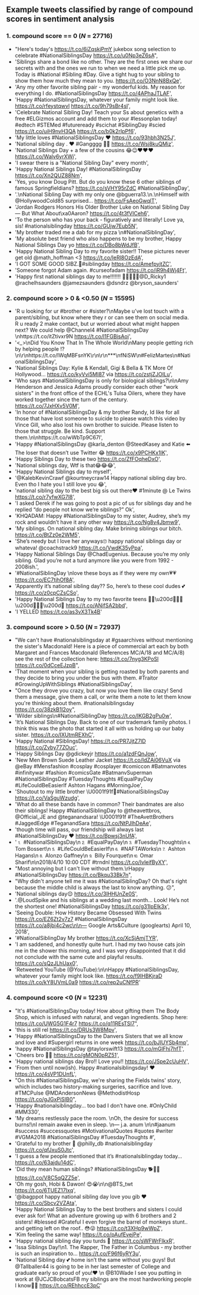 ## Example tweets classified by range of compound scores in sentiment analysis

### 1. compound score == 0 (*N* = 27716)
* "Here's today's https://t.co/6iZqskjPmY jukebox song selection to celebrate #NationalSiblingsDay https://t.co/u0Np3eZ6sA",
* 'Siblings share a bond like no other. They are the first ones we share our secrets with and the ones we run to when we need a little pick me up. Today is #National #Sibling #Day. Give a tight hug to your sibling to show them how much they mean to you. https://t.co/O3NnN8BxQe',
* 'Any my other favorite sibling pair - my wonderful kids.  My reason for everything I do.  #NationalSiblingsDay https://t.co/4APhaJTLAF',
* 'Happy #NationalSiblingsDay, whatever your family might look like. https://t.co/rfeystqwvl https://t.co/9h79sBr4sI',
* 'Celebrate National Sibling Day! Teach your Ss about genetics with a free #ELGizmos account and add them to your #lessonplan today! #edtech #STEMed #futureready #scichat #SiblingDay #scied https://t.co/uiH9nvH3QA https://t.co/b0k2rIpPf6',
* 'My little loves #NationalSiblingsDay ❤️ https://t.co/93hbh3N25J',
* 'National sibling day . ❤️ #Gangggg 🤞🏾 https://t.co/Wsj8kuQMiz',
* 'National Siblings Day + a few of the cousins 😂😉❤❤❤ https://t.co/Walv6yrXWi',
* 'I swear there is a "National Sibling Day" every month',
* 'Happy National Siblings Day! #NationalSiblingsDay https://t.co/Xn2QUZ88Nm',
* 'Yes, you know Doug Pitt. But do you know these 6 other siblings of famous Springfieldians? https://t.co/sVHY95rZdC #NationalSiblingDay',
* '.\nNational Sibling Day with my only one @bguerra13.\n.\nHimself with @HollywoodCold85 surprised… https://t.co/FsAeoGwqlT',
* 'Jordan Rodgers Honors His Older Brother Luke on National Sibling Day — But What About\xa0Aaron? https://t.co/4t3fVICeh6',
* 'To the person who has your back - figuratively and literally! Love ya, sis! #nationalsiblingday https://t.co/GUjw7Eub5N',
* 'My brother traded me a dab for my pizza \n#NationalSiblingDay',
* 'My absolute best friend who also happens to be my brother, Happy National Siblings Day yo https://t.co/DBo8bWdJfB',
* 'Happy National Sibling Day to my favorite sister!!  These pictures never get old @math_hoffman &lt;3 https://t.co/IeRl8OzEdA',
* 'I GOT SOME GOOD SIBZ.🖤#siblingday https://t.co/AmefpyjtZC',
* 'Someone forgot Adam again. #curseofadam https://t.co/iR9h4Wj4Ft',
* 'Happy first national siblings day to me!!!!!!! 🙌🏼💖👫👭@D_Ricky1 @rachelhsaunders @jamezsaunders @dsndrz @bryson_saunders'

### 2. compound score > 0 & <0.50 (*N* = 15595)
* 'R u looking for ur #brother or #sister?\nMaybe u’ve lost touch with a parent/sibling, but know where they r or can see them on social media. R u ready 2 make contact, but ur worried about what might happen next? We could help @Channel4 #NationalSiblingsDay \nhttps://t.co/itZtivxr9N https://t.co/l1FGBisAoi',
* '&lt;*_*&gt;\nDid You Know That In The Whole World\nMany people getting rich by helping people !?\n\r\nhttps://t.co/IWqMBFsnYK\r\n\r\n***\nfNiSW\n#FelizMartes\n#NationalSiblingsDay',
* 'National Siblings Day: Kylie &amp; Kendall, Gigi &amp; Bella &amp; TK More Of Hollywood… https://t.co/kyVvi5MI87 via https://t.co/zstjZJOILu',
* 'Who says #NationalSiblingsDay is only for biological siblings?\n\nAmy Henderson and Jessica Adams proudly consider each other "work sisters" in the front office of the ECHL\'s Tulsa Oilers, where they have worked together since the turn of the century. https://t.co/7JxHXv5V0M',
* 'In honor of #NationalSiblingsDay &amp; my brother Randy, Id like for all those that have lost someone to suicide to please watch this video by Vince Gill, who also lost his own brother to suicide. Please listen to those that struggle. Be kind. Support them.\n\nhttps://t.co/wWbTp9C67l',
* 'Happy #NationalSiblingsDay @karla_denton @SteedKasey and Katie ⬅️ The loser that doesn’t use Twitter 😂 https://t.co/x9PCHKx1lK',
* 'Happy Siblings Day to these two https://t.co/ZfFOqheDxO',
* 'National siblings day, Wtf is that😂😂😂',
* 'Happy National Siblings day to myself',
* '@KalebKevinCrawf @kourtneycraw14 Happy national sibling day bro. Even tho I hate you I still love you 😂',
* 'national sibling day to the best big sis out there❤️ #1minute @ Le Twins https://t.co/r7yfwXG7l8',
* 'I asked Derek if he was going to post a pic of us for siblings day and he replied “do people not know we’re siblings?” Ok',
* 'KHQADAM: Happy #NationalSiblingsDay to my sister, Audrey, she’s my rock and wouldn’t have it any other way https://t.co/Ng8v4Jbmw9',
* 'My siblings. On national sibling day. Make brining siblings our bitch. https://t.co/BtZz0e2WM5',
* 'She’s needy but I love her anyways🙄 happy national siblings day or whateva! @coachstrack9 https://t.co/VwdK35yPpa',
* 'Happy National Siblings Day @ChadEugenius. Because you’re my only sibling. Glad you’re not a turd anymore like you were from 1992 - 2008ish.',
* '#NationalSiblingDay \nlove these boys as if they were my own💗💗 https://t.co/EC7tjhOf8A',
* 'Apparently it’s national sibling day?? So, here’s to these cool dudes 💕 https://t.co/z0cpCZsCSo',
* 'Happy National Siblings Day to my two favorite teens 👨🏾\u200d💼👩🏽\u200d💼👨🏽\u200d💼 https://t.co/ANifSA2bbd',
* 'I YELLED https://t.co/as3vX3Tk4B'

### 3. compound score > 0.50 (*N* = 72937)
* "We can't have #nationalsiblingsday at #gsaarchives without mentioning the sister's Macdonald! Here is a piece of commercial art each by both Margaret and Frances Macdonald (References MC/A/18 and MC/A/8) see the rest of the collection here: https://t.co/7nyg3KPoSl https://t.co/0dCceEJzpB",
* 'That moment when your sibling is getting roasted by both parents and they decide to bring you under the bus with them. #Traitor #GrowingUpWithSiblings #NationalSiblingsDay',
* "Once they drove you crazy, but now you love them like crazy! Send them a message, give them a call, or write them a note to let them know you're thinking about them. #nationalsiblingsday https://t.co/38zkB1l2oy",
* 'Wilder siblings\n#NationalSiblingDay https://t.co/IKGB2gPu0w',
* 'It’s National Siblings Day. Back to one of our trademark family photos. I think this was the photo that started it all with us holding up our baby sister. https://t.co/IXUtmREXhC',
* 'Happy National #SiblingsDay! https://t.co/PR7JjtZ7lD https://t.co/Zvby77ZOuc',
* 'Happy Siblings Day @gdickeyjr https://t.co/a1zdFQnJow',
* 'New Men Brown Suede Leather Jacket https://t.co/IdZAi06VuX via @eBay #Mensfashion  #cosplay #cosplayer #comiccon  #Batmanvotes #infinitywar #fashion #comicsGate #BatmanvSuperman #NationalSiblingsDay #TuesdayThoughts #EqualPayDay #LifeCouldBeEasierIf Ashton Hagans #MorningJoe',
* 'Shoutout to my little brother \U0001f91f🏻#NationalSiblingsDay https://t.co/VaSguWzudg',
* 'What do all these bands have in common? Their bandmates are also their siblings! Happy #NationalSiblingDay to @theavettbros, @Official_JE and @teganandsara! \U0001f91f #TheAvettBrothers #JaggedEdge #TeganandSara https://t.co/NtPJlhDeAe',
* 'though time will pass, our friendship will always last #NationalSiblingsDay ❤️ https://t.co/Bpwsj3nUfA',
* '⒈ #NationalSiblingsDay\n⒉ #EqualPayDay\n⒊ #TuesdayThoughts\n⒋ Tom Bossert\n⒌ #LifeCouldBeEasierIf\n⒍ #NAFTAWorks\n⒎ Ashton Hagans\n⒏ Alonzo Gaffney\n⒐ Billy Fourquet\n⒑ Omar Sharif\n\n2018/4/10 10:00 CDT #trndnl https://t.co/IvleifByXY',
* "Most annoying but I can't live without them.\rHappy #NationalSiblingsDay https://t.co/Bkqu33Bk7n",
* "Why didn't anyone tell me it was #NationalSiblingDay?  Oh that's right because the middle child is always the last to know anything.  😕",
* 'National siblings day😌 https://t.co/3lHHUnZe0S',
* '.@LoudSpike and his siblings at a wedding last month... Look! He’s not the shortest one! #NationalSiblingsDay https://t.co/g31IpElk3x',
* 'Seeing Double: How History Became Obsessed With Twins https://t.co/EZ6Zt2v7z7 #NationalSiblingsDay https://t.co/a8jbi4c2wc\n\n— Google Arts&amp;Culture (googlearts) April 10, 2018',
* '#NationalSiblingDay My brother https://t.co/XcSjAmjTYR',
* 'I am saddened, and honestly quite hurt. I had my two house cats join me in the shower this morning, and I was very disappointed that it did not conclude with the same cute and playful results. https://t.co/sQzJLhUax0',
* 'Retweeted YouTube (@YouTube):\n\nHappy #NationalSiblingsDay, whatever your family might look like. https://t.co/f9IHBKjraD https://t.co/kY8UVmL0a9 https://t.co/rep2uCNfPR'

### 4. compound score <0 (*N* = 12231)
* "It's #NationalSiblingsDay today! How about gifting them The Body Shop, which is infused with natural, and vegan ingredients. Shop here: https://t.co/UWG5G1F4r7 https://t.co/q11REsTSI7",
* 'this is still rel https://t.co/DRUs3W8Mpv',
* 'Happy #NationalSiblingsDay to the Danvers Sisters that we all know and love and #Supergirl returns in one week https://t.co/bJIUYSb4mp',
* 'happy #NationalSiblingsDay @taylorswift13 https://t.co/mGlFhj7hfT',
* 'Cheers bro 👏🏻 https://t.co/gMON0pRZ51',
* 'Happy national siblings day Bro!! Love you!! https://t.co/JSpe2cUuHV',
* 'From then until now(ish). Happy #nationalsiblingsday! ❤️ https://t.co/4sVP1DUnfL',
* "On this #NationalSiblingsDay, we're sharing the Fields twins' story, which includes two history-making surgeries, sacrifice and love. #TMCPulse @MDAndersonNews @MethodistHosp https://t.co/gJGxPiSIB0",
* 'Happy #nationalsiblingday... too bad I don’t have one. #OnlyChild #MM330',
* 'My dreams restlessly pace the room. \nOh, the desire for success burns!\nI remain awake even in sleep. \n— j.a. anum \n\n#jaanum #success #successquotes #MotivationalQuotes #quotes #writer #VGMA2018 #NationalSiblingsDay #TuesdayThoughts #',
* 'Grateful to my brother 🙌 @philly_db #nationalsiblingday https://t.co/qfJxuS0Jtc',
* 'I guess a few people mentioned that it’s #nationalsiblingday today… https://t.co/63ajdu14dC',
* 'Did they mean human siblings? #NationalSiblingsDay 🐕🐶🐾 https://t.co/V8C5qQZZ5e',
* 'Oh my gosh, Hobi &amp; Dawon! 😍😭\n\n@BTS_twt https://t.co/6TUEZ17Ixq',
* '@ibagppot happy national sibling day love you gib ❤️ https://t.co/Sbcv2VZAta',
* 'Happy National Siblings Day to the best brothers and sisters I could ever ask for!  What an adventure growing up with 6 brothers and 2 sisters!  #blessed #Grateful  I even forgive the barrel of monkeys stunt.. and getting left on the roof.. 😳😜 https://t.co/t3XHp9wWpZ',
* 'Kim feeling the same way! https://t.co/pAufEvejPe',
* 'Happy national sibling day you turds 💩 https://t.co/sWFWrFIkxR',
* 'Issa Siblings Day!\n1. The Rapper, The Father in Columbus - my brother is such an inspiration to… https://t.co/F96f6yRY3u',
* 'National Sibling day 💕 home isn’t the same without you guys! But @Tallballer44 is going to be in her last semester of College and graduate early so proud of you!❤️ \n @B10Wade I see you putting in work  at @JCJCBobcatsFB my siblings are the most hardworking people I know🙌🏻 https://t.co/REhhccE3pC'
